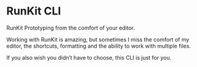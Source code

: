 # RunKit CLI
RunKit Prototyping from the comfort of your editor.

Working with RunKit is amazing, but sometimes I miss the comfort of my editor, the shortcuts, formatting and the ability to work with multiple files.

If you also wish you didn’t have to choose, this CLI is just for you.
